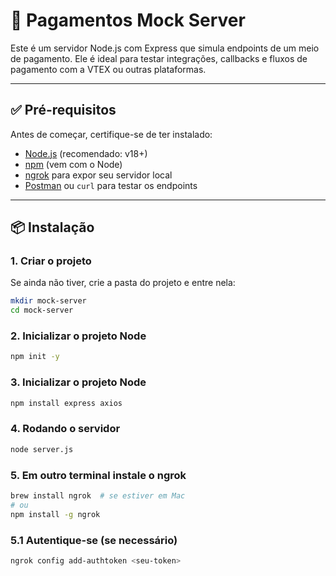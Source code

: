 # 🚀 Pagamentos Mock Server

Este é um servidor Node.js com Express que simula endpoints de um meio de pagamento. Ele é ideal para testar integrações, callbacks e fluxos de pagamento com a VTEX ou outras plataformas.

---

## ✅ Pré-requisitos

Antes de começar, certifique-se de ter instalado:

- [Node.js](https://nodejs.org/) (recomendado: v18+)
- [npm](https://www.npmjs.com/) (vem com o Node)
- [ngrok](https://ngrok.com/) para expor seu servidor local
- [Postman](https://www.postman.com/) ou `curl` para testar os endpoints

---

## 📦 Instalação

### 1. Criar o projeto

Se ainda não tiver, crie a pasta do projeto e entre nela:

```bash
mkdir mock-server
cd mock-server
```

### 2. Inicializar o projeto Node
```bash
npm init -y
```

### 3. Inicializar o projeto Node
```bash
npm install express axios
```

### 4. Rodando o servidor
```bash
node server.js
```

### 5. Em outro terminal instale o ngrok
```bash
brew install ngrok  # se estiver em Mac
# ou
npm install -g ngrok
```

### 5.1 Autentique-se (se necessário)
```bash
ngrok config add-authtoken <seu-token>
```






